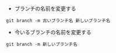 - ブランチの名前を変更する
```
git branch -m 古いブランチ名 新しいブランチ名
```

- 今いるブランチの名前を変更する
```
git branch -m 新しいブランチ名
```
